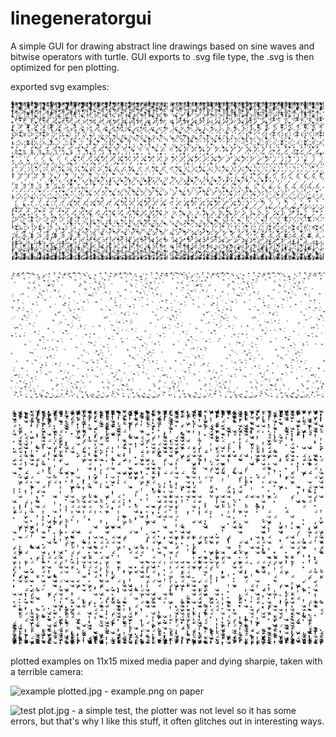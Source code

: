 # linegeneratorgui

A simple GUI for drawing abstract line drawings based on sine waves and bitwise operators with turtle. GUI exports to .svg file type, the .svg is then optimized for pen plotting.

exported svg examples:

![example.png](https://github.com/jrparadis/linegeneratorgui/blob/master/example.png)
	
![example2.png](https://github.com/jrparadis/linegeneratorgui/blob/master/example2.png)
	
![example3.png](https://github.com/jrparadis/linegeneratorgui/blob/master/example3.png)

plotted examples on 11x15 mixed media paper and dying sharpie, taken with a terrible camera:

![example plotted.jpg - example.png on paper]('https://github.com/jrparadis/linegeneratorgui/blob/master/example%20plotted.jpg')

![test plot.jpg - a simple test, the plotter was not level so it has some errors, but that's why I like this stuff, it often glitches out in interesting ways.]('https://github.com/jrparadis/linegeneratorgui/blob/master/test%20plot.jpg')


